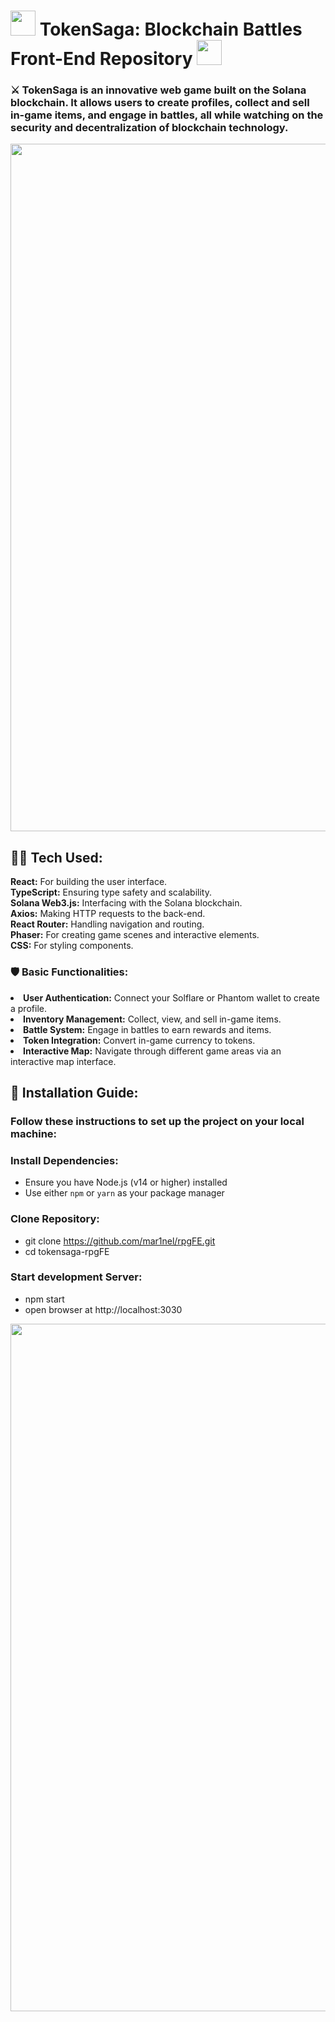 # <img align="" src="https://github.com/mar1nel/rpgFE/assets/110196455/097babb1-8670-41af-add9-d22847faf76a" title="React" alt="" width="40"/> TokenSaga: Blockchain Battles Front-End Repository <img align="" src="https://github.com/mar1nel/rpgFE/assets/110196455/bf50d313-8ef1-4870-a1ac-46220b51a9c7" title="React" alt="" width="40"/>

### ⚔️ TokenSaga is an innovative web game built on the Solana blockchain. It allows users to create profiles, collect and sell in-game items, and engage in battles, all while watching on the security and decentralization of blockchain technology.

<p align="center">
  <img src="https://github.com/mar1nel/rpgFE/assets/110196455/73861013-9757-452c-b634-ce4684093d7d" width="1100" />
</p>

<!-- https://github.com/mar1nel/rpgFE/assets/110196455/72191f1b-28d2-4699-ab7f-12c95436e5ae -->

## 🧑‍💻 Tech Used:
<strong>React:</strong> For building the user interface.</br>
<strong>TypeScript:</strong> Ensuring type safety and scalability.</br>
<strong>Solana Web3.js:</strong> Interfacing with the Solana blockchain.</br>
<strong>Axios:</strong> Making HTTP requests to the back-end.</br>
<strong>React Router:</strong> Handling navigation and routing.</br>
<strong>Phaser:</strong> For creating game scenes and interactive elements.</br>
<strong>CSS:</strong> For styling components.</br>

### 🛡️ Basic Functionalities:

<li><strong>User Authentication:</strong> Connect your Solflare or Phantom wallet to create a profile.</li>
<li><strong>Inventory Management:</strong> Collect, view, and sell in-game items.</li>
<li><strong>Battle System:</strong> Engage in battles to earn rewards and items.</li>
<li><strong>Token Integration:</strong> Convert in-game currency to tokens.</li>
<li><strong>Interactive Map:</strong> Navigate through different game areas via an interactive map interface.</li>
        
## 👀 Installation Guide:
### Follow these instructions to set up the project on your local machine:</p>

### Install Dependencies:
- Ensure you have Node.js (v14 or higher) installed
- Use either `npm` or `yarn` as your package manager

### Clone Repository:
- git clone https://github.com/mar1nel/rpgFE.git
- cd tokensaga-rpgFE

### Start development Server:
- npm start
- open browser at http://localhost:3030

<p align="center">
  <img src="https://github.com/mar1nel/rpgFE/assets/110196455/7874f9c4-cbec-4bdf-b72f-d319e748fea4" width="1100" />
</p>

